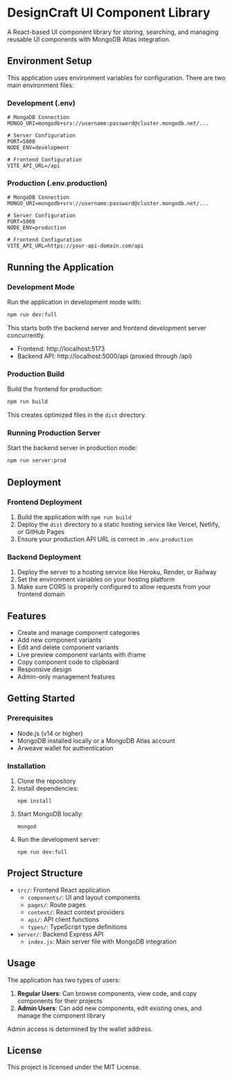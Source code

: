 # DesignCraft UI Component Library

A React-based UI component library for storing, searching, and managing reusable UI components with MongoDB Atlas integration.

## Environment Setup

This application uses environment variables for configuration. There are two main environment files:

### Development (.env)

```
# MongoDB Connection
MONGO_URI=mongodb+srv://username:password@cluster.mongodb.net/...

# Server Configuration 
PORT=5000
NODE_ENV=development

# Frontend Configuration
VITE_API_URL=/api
```

### Production (.env.production)

```
# MongoDB Connection
MONGO_URI=mongodb+srv://username:password@cluster.mongodb.net/...

# Server Configuration
PORT=5000
NODE_ENV=production

# Frontend Configuration
VITE_API_URL=https://your-api-domain.com/api
```

## Running the Application

### Development Mode

Run the application in development mode with:

```bash
npm run dev:full
```

This starts both the backend server and frontend development server concurrently.
- Frontend: http://localhost:5173
- Backend API: http://localhost:5000/api (proxied through /api)

### Production Build

Build the frontend for production:

```bash
npm run build
```

This creates optimized files in the `dist` directory.

### Running Production Server

Start the backend server in production mode:

```bash
npm run server:prod
```

## Deployment

### Frontend Deployment

1. Build the application with `npm run build`
2. Deploy the `dist` directory to a static hosting service like Vercel, Netlify, or GitHub Pages
3. Ensure your production API URL is correct in `.env.production`

### Backend Deployment

1. Deploy the server to a hosting service like Heroku, Render, or Railway
2. Set the environment variables on your hosting platform
3. Make sure CORS is properly configured to allow requests from your frontend domain

## Features

- Create and manage component categories
- Add new component variants
- Edit and delete component variants
- Live preview component variants with iframe
- Copy component code to clipboard
- Responsive design
- Admin-only management features

## Getting Started

### Prerequisites

- Node.js (v14 or higher)
- MongoDB installed locally or a MongoDB Atlas account
- Arweave wallet for authentication

### Installation

1. Clone the repository
2. Install dependencies:
   ```
   npm install
   ```
3. Start MongoDB locally:
   ```
   mongod
   ```
4. Run the development server:
   ```
   npm run dev:full
   ```

## Project Structure

- `src/`: Frontend React application
  - `components/`: UI and layout components
  - `pages/`: Route pages
  - `context/`: React context providers
  - `api/`: API client functions
  - `types/`: TypeScript type definitions
- `server/`: Backend Express API
  - `index.js`: Main server file with MongoDB integration

## Usage

The application has two types of users:

1. **Regular Users**: Can browse components, view code, and copy components for their projects
2. **Admin Users**: Can add new components, edit existing ones, and manage the component library

Admin access is determined by the wallet address.

## License

This project is licensed under the MIT License.